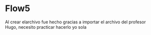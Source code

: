 # Flow5
Al crear elarchivo fue hecho gracias a importar el archivo del profesor Hugo, necesito practicar hacerlo yo sola
